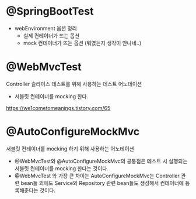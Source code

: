 
# @SpringBootTest

- webEnvironment 옵션 정리
	- 실제 컨테이너가 뜨는 옵션
	- mock 컨테이너가 뜨는 옵션 (뭐였는지 생각이 안나네..)

# @WebMvcTest
Controller 슬라이스 테스트를 위해 사용하는 테스트 어노테이션
- 서블릿 컨테이너를 mocking 한다.



https://we1cometomeanings.tistory.com/65
# @AutoConfigureMockMvc
서블릿 컨테이너를 mocking 하기 위해 사용하는 어노테이션

- @WebMvcTest와 @AutoConfigureMockMvc의 공통점은 테스트 시 실행되는 서블릿 컨테이너를 mocking 한다는 것이다. 
- @WebMvcTest 와 가장 큰 차이는 AutoConfigureMockMvc는 Controller 관련 bean들 외에도 Service와 Repository 관련 bean들도 생성해서 컨테이너에 등록해준다는 것이다.